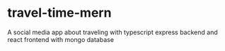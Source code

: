 # travel-time-mern

A social media app about traveling with typescript express backend and react frontend with mongo database
